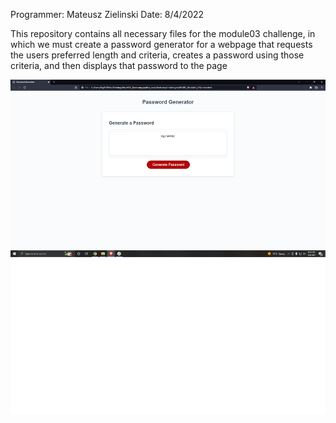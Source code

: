 Programmer: Mateusz Zielinski
Date: 8/4/2022

This repository contains all necessary files for the module03 challenge, in which we must create a password generator for a webpage that requests the users preferred length and criteria, creates a password using those criteria, and then displays that password to the page

![Alt text](screenshot.png)






